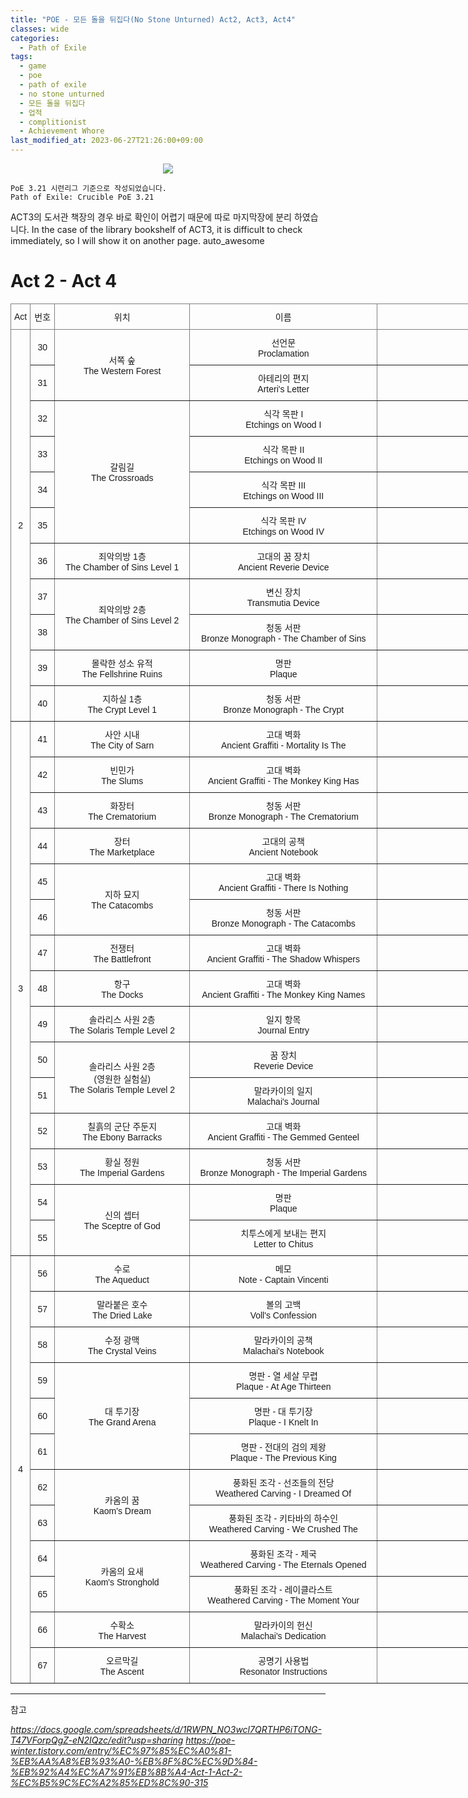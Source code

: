 ```yaml
---
title: "POE - 모든 돌을 뒤집다(No Stone Unturned) Act2, Act3, Act4"
classes: wide
categories:
  - Path of Exile
tags:
  - game
  - poe
  - path of exile
  - no stone unturned
  - 모든 돌을 뒤집다
  - 업적
  - complitionist
  - Achievement Whore
last_modified_at: 2023-06-27T21:26:00+09:00
---
```


<p align="center">
 <img src = '{{ "/assets/images/game/poe/poe_stone.png" | absolute_url }}'>
</p>

```
PoE 3.21 시련리그 기준으로 작성되었습니다.
Path of Exile: Crucible PoE 3.21
```

ACT3의 도서관 책장의 경우 바로 확인이 어렵기 때문에 따로 마지막장에 분리 하였습니다.  In the case of the library bookshelf of ACT3, it is difficult to check immediately, so I will show it on another page.
auto_awesome

# Act 2 - Act 4

<style type="text/css">
.tg  {border-collapse:collapse;border-spacing:0;}
.tg td{border-color:black;border-style:solid;border-width:1px;font-family:Arial, sans-serif;font-size:14px;
  overflow:hidden;padding:10px 5px;word-break:normal;}
.tg th{border-color:black;border-style:solid;border-width:1px;font-family:Arial, sans-serif;font-size:14px;
  font-weight:normal;overflow:hidden;padding:10px 5px;word-break:normal;}
.tg .tg-9wq8{border-color:inherit;text-align:center;vertical-align:middle}
</style>
<table class="tg" style="undefined;table-layout: fixed; width: 1085px">
<colgroup>
<col style="width: 31px">
<col style="width: 39px">
<col style="width: 216px">
<col style="width: 300px">
<col style="width: 360px">
</colgroup>
<thead>
  <tr>
    <th class="tg-9wq8">Act</th>
    <th class="tg-9wq8">번호</th>
    <th class="tg-9wq8">위치</th>
    <th class="tg-9wq8">이름</th>
    <th class="tg-9wq8">비고</th>
  </tr>
</thead>
<tbody>
  <tr>
    <td class="tg-9wq8" rowspan="11">2</td>
    <td class="tg-9wq8">30</td>
    <td class="tg-9wq8" rowspan="2">서쪽 숲<br>The Western Forest</td>
    <td class="tg-9wq8">선언문<br>Proclamation</td>
    <td class="tg-9wq8"></td>
  </tr>
  <tr>
    <td class="tg-9wq8">31</td>
    <td class="tg-9wq8">아테리의 편지<br>Arteri's Letter</td>
    <td class="tg-9wq8"></td>
  </tr>
  <tr>
    <td class="tg-9wq8">32</td>
    <td class="tg-9wq8" rowspan="4">갈림길<br>The Crossroads</td>
    <td class="tg-9wq8">식각 목판 I<br>Etchings on Wood I</td>
    <td class="tg-9wq8"></td>
  </tr>
  <tr>
    <td class="tg-9wq8">33</td>
    <td class="tg-9wq8">식각 목판 II<br>Etchings on Wood II</td>
    <td class="tg-9wq8"></td>
  </tr>
  <tr>
    <td class="tg-9wq8">34</td>
    <td class="tg-9wq8">식각 목판 III<br>Etchings on Wood III</td>
    <td class="tg-9wq8"></td>
  </tr>
  <tr>
    <td class="tg-9wq8">35</td>
    <td class="tg-9wq8">식각 목판 IV<br>Etchings on Wood IV</td>
    <td class="tg-9wq8"></td>
  </tr>
  <tr>
    <td class="tg-9wq8">36</td>
    <td class="tg-9wq8">죄악의방 1층<br>The Chamber of Sins Level 1</td>
    <td class="tg-9wq8">고대의 꿈 장치<br>Ancient Reverie Device</td>
    <td class="tg-9wq8"></td>
  </tr>
  <tr>
    <td class="tg-9wq8">37</td>
    <td class="tg-9wq8" rowspan="2">죄악의방 2층<br>The Chamber of Sins Level 2</td>
    <td class="tg-9wq8">변신 장치<br>Transmutia Device</td>
    <td class="tg-9wq8"></td>
  </tr>
  <tr>
    <td class="tg-9wq8">38</td>
    <td class="tg-9wq8">청동 서판<br>Bronze Monograph - The Chamber of Sins</td>
    <td class="tg-9wq8"></td>
  </tr>
  <tr>
    <td class="tg-9wq8">39</td>
    <td class="tg-9wq8">몰락한 성소 유적<br>The Fellshrine Ruins</td>
    <td class="tg-9wq8">명판<br>Plaque</td>
    <td class="tg-9wq8"></td>
  </tr>
  <tr>
    <td class="tg-9wq8">40</td>
    <td class="tg-9wq8">지하실 1층<br>The Crypt Level 1</td>
    <td class="tg-9wq8">청동 서판<br>Bronze Monograph - The Crypt</td>
    <td class="tg-9wq8"></td>
  </tr>
  <tr>
    <td class="tg-9wq8" rowspan="15">3</td>
    <td class="tg-9wq8">41</td>
    <td class="tg-9wq8">사안 시내<br>The City of Sarn</td>
    <td class="tg-9wq8">고대 벽화<br>Ancient Graffiti - Mortality Is The</td>
    <td class="tg-9wq8"></td>
  </tr>
  <tr>
    <td class="tg-9wq8">42</td>
    <td class="tg-9wq8">빈민가<br>The Slums</td>
    <td class="tg-9wq8">고대 벽화<br>Ancient Graffiti - The Monkey King Has</td>
    <td class="tg-9wq8"></td>
  </tr>
  <tr>
    <td class="tg-9wq8">43</td>
    <td class="tg-9wq8">화장터<br>The Crematorium</td>
    <td class="tg-9wq8">청동 서판<br>Bronze Monograph - The Crematorium</td>
    <td class="tg-9wq8"></td>
  </tr>
  <tr>
    <td class="tg-9wq8">44</td>
    <td class="tg-9wq8">장터<br>The Marketplace</td>
    <td class="tg-9wq8">고대의 공책<br>Ancient Notebook</td>
    <td class="tg-9wq8"></td>
  </tr>
  <tr>
    <td class="tg-9wq8">45</td>
    <td class="tg-9wq8" rowspan="2">지하 묘지<br>The Catacombs</td>
    <td class="tg-9wq8">고대 벽화<br>Ancient Graffiti - There Is Nothing</td>
    <td class="tg-9wq8"></td>
  </tr>
  <tr>
    <td class="tg-9wq8">46</td>
    <td class="tg-9wq8">청동 서판<br>Bronze Monograph - The Catacombs</td>
    <td class="tg-9wq8"></td>
  </tr>
  <tr>
    <td class="tg-9wq8">47</td>
    <td class="tg-9wq8">전쟁터<br>The Battlefront</td>
    <td class="tg-9wq8">고대 벽화<br>Ancient Graffiti - The Shadow Whispers</td>
    <td class="tg-9wq8"></td>
  </tr>
  <tr>
    <td class="tg-9wq8">48</td>
    <td class="tg-9wq8">항구<br>The Docks</td>
    <td class="tg-9wq8">고대 벽화<br>Ancient Graffiti - The Monkey King Names</td>
    <td class="tg-9wq8"></td>
  </tr>
  <tr>
    <td class="tg-9wq8">49</td>
    <td class="tg-9wq8">솔라리스 사원 2층<br>The Solaris Temple Level 2</td>
    <td class="tg-9wq8">일지 항목<br>Journal Entry</td>
    <td class="tg-9wq8"></td>
  </tr>
  <tr>
    <td class="tg-9wq8">50</td>
    <td class="tg-9wq8" rowspan="2">솔라리스 사원 2층<br>(영원한 실험실)<br>The Solaris Temple Level 2</td>
    <td class="tg-9wq8">꿈 장치<br>Reverie Device</td>
    <td class="tg-9wq8"></td>
  </tr>
  <tr>
    <td class="tg-9wq8">51</td>
    <td class="tg-9wq8">말라카이의 일지<br>Malachai's Journal</td>
    <td class="tg-9wq8"></td>
  </tr>
  <tr>
    <td class="tg-9wq8">52</td>
    <td class="tg-9wq8">칠흙의 군단 주둔지<br>The Ebony Barracks</td>
    <td class="tg-9wq8">고대 벽화<br>Ancient Graffiti - The Gemmed Genteel</td>
    <td class="tg-9wq8"></td>
  </tr>
  <tr>
    <td class="tg-9wq8">53</td>
    <td class="tg-9wq8">황실 정원<br>The Imperial Gardens</td>
    <td class="tg-9wq8">청동 서판<br>Bronze Monograph - The Imperial Gardens</td>
    <td class="tg-9wq8"></td>
  </tr>
  <tr>
    <td class="tg-9wq8">54</td>
    <td class="tg-9wq8" rowspan="2">신의 셉터<br>The Sceptre of God</td>
    <td class="tg-9wq8">명판<br>Plaque</td>
    <td class="tg-9wq8"></td>
  </tr>
  <tr>
    <td class="tg-9wq8">55</td>
    <td class="tg-9wq8">치투스에게 보내는 편지<br>Letter to Chitus</td>
    <td class="tg-9wq8"></td>
  </tr>
  <tr>
    <td class="tg-9wq8" rowspan="12">4</td>
    <td class="tg-9wq8">56</td>
    <td class="tg-9wq8">수로<br>The Aqueduct</td>
    <td class="tg-9wq8">메모<br>Note - Captain Vincenti</td>
    <td class="tg-9wq8"></td>
  </tr>
  <tr>
    <td class="tg-9wq8">57</td>
    <td class="tg-9wq8">말라붙은 호수<br>The Dried Lake</td>
    <td class="tg-9wq8">볼의 고백<br>Voll's Confession</td>
    <td class="tg-9wq8"></td>
  </tr>
  <tr>
    <td class="tg-9wq8">58</td>
    <td class="tg-9wq8">수정 광맥<br>The Crystal Veins</td>
    <td class="tg-9wq8">말라카이의 공책<br>Malachai's Notebook</td>
    <td class="tg-9wq8"></td>
  </tr>
  <tr>
    <td class="tg-9wq8">59</td>
    <td class="tg-9wq8" rowspan="3">대 투기장<br>The Grand Arena</td>
    <td class="tg-9wq8">명판 - 열 세살 무렵<br>Plaque - At Age Thirteen</td>
    <td class="tg-9wq8"></td>
  </tr>
  <tr>
    <td class="tg-9wq8">60</td>
    <td class="tg-9wq8">명판 - 대 투기장<br>Plaque - I Knelt In</td>
    <td class="tg-9wq8"></td>
  </tr>
  <tr>
    <td class="tg-9wq8">61</td>
    <td class="tg-9wq8">명판 - 전대의 검의 제왕<br>Plaque - The Previous King</td>
    <td class="tg-9wq8"></td>
  </tr>
  <tr>
    <td class="tg-9wq8">62</td>
    <td class="tg-9wq8" rowspan="2">카옴의 꿈<br>Kaom's Dream</td>
    <td class="tg-9wq8">풍화된 조각 - 선조들의 전당<br>Weathered Carving - I Dreamed Of</td>
    <td class="tg-9wq8"></td>
  </tr>
  <tr>
    <td class="tg-9wq8">63</td>
    <td class="tg-9wq8">풍화된 조각 - 키타바의 하수인<br>Weathered Carving - We Crushed The</td>
    <td class="tg-9wq8"></td>
  </tr>
  <tr>
    <td class="tg-9wq8">64</td>
    <td class="tg-9wq8" rowspan="2">카옴의 요새<br>Kaom's Stronghold</td>
    <td class="tg-9wq8">풍화된 조각 - 제국<br>Weathered Carving - The Eternals Opened</td>
    <td class="tg-9wq8"></td>
  </tr>
  <tr>
    <td class="tg-9wq8">65</td>
    <td class="tg-9wq8">풍화된 조각 - 레이클라스트<br>Weathered Carving - The Moment Your</td>
    <td class="tg-9wq8"></td>
  </tr>
  <tr>
    <td class="tg-9wq8">66</td>
    <td class="tg-9wq8">수확소<br>The Harvest</td>
    <td class="tg-9wq8">말라카이의 헌신<br>Malachai's Dedication</td>
    <td class="tg-9wq8"></td>
  </tr>
  <tr>
    <td class="tg-9wq8">67</td>
    <td class="tg-9wq8">오르막길<br>The Ascent</td>
    <td class="tg-9wq8">공명기 사용법<br>Resonator Instructions</td>
    <td class="tg-9wq8"></td>
  </tr>
</tbody>
</table>

---
참고

*https://docs.google.com/spreadsheets/d/1RWPN_NO3wcl7QRTHP6iTONG-T47VForpQgZ-eN2IQzc/edit?usp=sharing*  *https://poe-winter.tistory.com/entry/%EC%97%85%EC%A0%81-%EB%AA%A8%EB%93%A0-%EB%8F%8C%EC%9D%84-%EB%92%A4%EC%A7%91%EB%8B%A4-Act-1-Act-2-%EC%B5%9C%EC%A2%85%ED%8C%90-315*